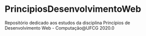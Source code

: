# PrincipiosDesenvolvimentoWeb
Repositório dedicado aos estudos da disciplina Princípios de Desenvolvimento Web - Computação@UFCG 2020.0
